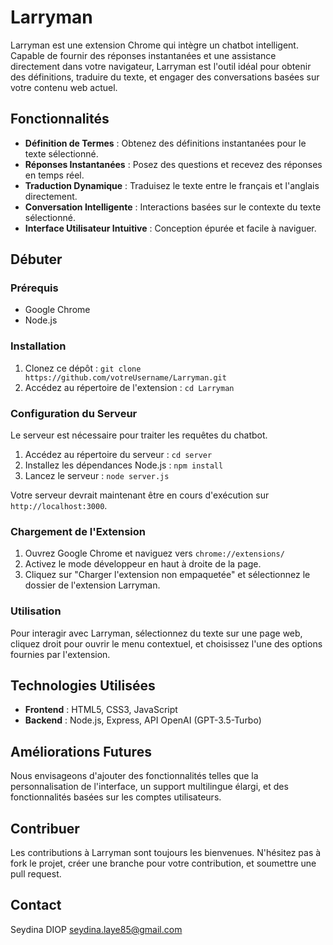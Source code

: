 # Larryman

Larryman est une extension Chrome qui intègre un chatbot intelligent. Capable de fournir des réponses instantanées et une assistance directement dans votre navigateur, Larryman est l'outil idéal pour obtenir des définitions, traduire du texte, et engager des conversations basées sur votre contenu web actuel.

## Fonctionnalités

- **Définition de Termes** : Obtenez des définitions instantanées pour le texte sélectionné.
- **Réponses Instantanées** : Posez des questions et recevez des réponses en temps réel.
- **Traduction Dynamique** : Traduisez le texte entre le français et l'anglais directement.
- **Conversation Intelligente** : Interactions basées sur le contexte du texte sélectionné.
- **Interface Utilisateur Intuitive** : Conception épurée et facile à naviguer.

## Débuter

### Prérequis

- Google Chrome
- Node.js

### Installation

1. Clonez ce dépôt : `git clone https://github.com/votreUsername/Larryman.git`
2. Accédez au répertoire de l'extension : `cd Larryman`

### Configuration du Serveur

Le serveur est nécessaire pour traiter les requêtes du chatbot.

1. Accédez au répertoire du serveur : `cd server`
2. Installez les dépendances Node.js : `npm install`
3. Lancez le serveur : `node server.js`

Votre serveur devrait maintenant être en cours d'exécution sur `http://localhost:3000`.

### Chargement de l'Extension

1. Ouvrez Google Chrome et naviguez vers `chrome://extensions/`
2. Activez le mode développeur en haut à droite de la page.
3. Cliquez sur "Charger l'extension non empaquetée" et sélectionnez le dossier de l'extension Larryman.

### Utilisation

Pour interagir avec Larryman, sélectionnez du texte sur une page web, cliquez droit pour ouvrir le menu contextuel, et choisissez l'une des options fournies par l'extension.

## Technologies Utilisées

- **Frontend** : HTML5, CSS3, JavaScript
- **Backend** : Node.js, Express, API OpenAI (GPT-3.5-Turbo)

## Améliorations Futures

Nous envisageons d'ajouter des fonctionnalités telles que la personnalisation de l'interface, un support multilingue élargi, et des fonctionnalités basées sur les comptes utilisateurs.

## Contribuer

Les contributions à Larryman sont toujours les bienvenues. N'hésitez pas à fork le projet, créer une branche pour votre contribution, et soumettre une pull request.


## Contact

Seydina DIOP
seydina.laye85@gmail.com